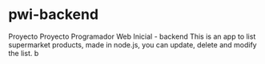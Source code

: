 # pwi-backend
Proyecto Proyecto Programador Web Inicial - backend
This is an app to list supermarket products, made in node.js,
you can update, delete and modify the list.
b
